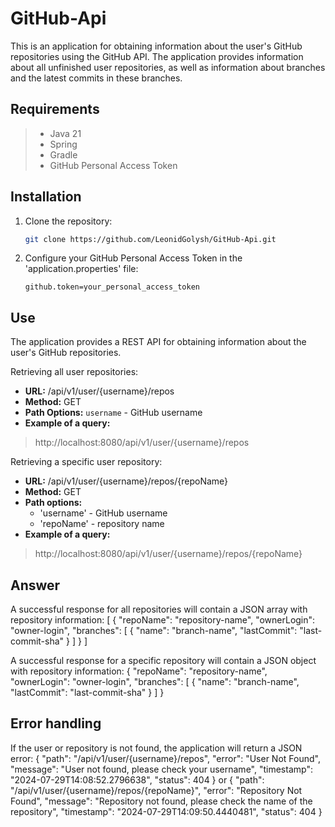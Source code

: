 # GitHub-Api

This is an application for obtaining information about the user's GitHub repositories using the GitHub API. 
The application provides information about all unfinished user repositories, as well as information about branches and the latest commits in these branches.

## Requirements

> - Java 21
> - Spring
> - Gradle
> - GitHub Personal Access Token

## Installation

1. Clone the repository:
   ```sh
   git clone https://github.com/LeonidGolysh/GitHub-Api.git
   ```
3. Configure your GitHub Personal Access Token in the 'application.properties' file:
   ```properties
   github.token=your_personal_access_token
   ```

## Use

The application provides a REST API for obtaining information about the user's GitHub repositories.

Retrieving all user repositories:

* **URL:** /api/v1/user/{username}/repos
* **Method:** GET
* **Path Options:** `username` - GitHub username
* **Example of a query:**
> http://localhost:8080/api/v1/user/{username}/repos

Retrieving a specific user repository:

* **URL:** /api/v1/user/{username}/repos/{repoName}
* **Method:** GET
* **Path options:**
  * 'username' - GitHub username
  * 'repoName' - repository name
* **Example of a query:**
> http://localhost:8080/api/v1/user/{username}/repos/{repoName}
  
## Answer

A successful response for all repositories will contain a JSON array with repository information:
[
    {
        "repoName": "repository-name",
        "ownerLogin": "owner-login",
        "branches": [
            {
                "name": "branch-name",
                "lastCommit": "last-commit-sha"
            }
        ]
    }
]

A successful response for a specific repository will contain a JSON object with repository information:
{
    "repoName": "repository-name",
    "ownerLogin": "owner-login",
    "branches": [
        {
            "name": "branch-name",
            "lastCommit": "last-commit-sha"
        }
    ]
}

## Error handling

If the user or repository is not found, the application will return a JSON error:
{
    "path": "/api/v1/user/{username}/repos",
    "error": "User Not Found",
    "message": "User not found, please check your username",
    "timestamp": "2024-07-29T14:08:52.2796638",
    "status": 404
}
or
{
    "path": "/api/v1/user/{username}/repos/{repoName}",
    "error": "Repository Not Found",
    "message": "Repository not found, please check the name of the repository",
    "timestamp": "2024-07-29T14:09:50.4440481",
    "status": 404
}
